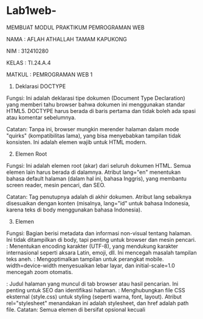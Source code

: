 # Lab1web-

MEMBUAT MODUL PRAKTIKUM PEMROGRAMAN WEB

NAMA : AFLAH ATHALLAH TAMAM KAPUKONG

NIM : 312410280

KELAS : TI.24.A.4

MATKUL : PEMROGRAMAN WEB 1

1. Deklarasi DOCTYPE

<!DOCTYPE html>

Fungsi: Ini adalah deklarasi tipe dokumen (Document Type Declaration) yang memberi tahu browser bahwa dokumen ini menggunakan standar HTML5. DOCTYPE harus berada di baris pertama dan tidak boleh ada spasi atau komentar sebelumnya.

Catatan: Tanpa ini, browser mungkin merender halaman dalam mode "quirks" (kompatibilitas lama), yang bisa menyebabkan tampilan tidak konsisten. Ini adalah elemen wajib untuk HTML modern.

2. Elemen Root <html>

<html lang="en">

Fungsi: Ini adalah elemen root (akar) dari seluruh dokumen HTML. Semua elemen lain harus berada di dalamnya. Atribut lang="en" menentukan bahasa default halaman (dalam hal ini, bahasa Inggris), yang membantu screen reader, mesin pencari, dan SEO.

Catatan: Tag penutupnya adalah </html> di akhir dokumen. Atribut lang sebaiknya disesuaikan dengan konten (misalnya, lang="id" untuk bahasa Indonesia, karena teks di body menggunakan bahasa Indonesia).

3. Elemen <head>

<head>
    <meta charset="UTF-8">
    <meta name="viewport" content="width=device-width, initial-scale=1.0">
    <title>Praktikum1 - HTML DASAR</title>
    <link rel="stylesheet" href="style.css">
</head>

Fungsi: Bagian <head> berisi metadata dan informasi non-visual tentang halaman. Ini tidak ditampilkan di body, tapi penting untuk browser dan mesin pencari.
<meta charset="UTF-8">: Menentukan encoding karakter (UTF-8), yang mendukung karakter internasional seperti aksara Latin, emoji, dll. Ini mencegah masalah tampilan teks aneh.
<meta name="viewport" content="width=device-width, initial-scale=1.0">: Mengoptimalkan tampilan untuk perangkat mobile. width=device-width menyesuaikan lebar layar, dan initial-scale=1.0 mencegah zoom otomatis.
<title>Praktikum1 - HTML DASAR</title>: Judul halaman yang muncul di tab browser atau hasil pencarian. Ini penting untuk SEO dan identifikasi halaman.
<link rel="stylesheet" href="style.css">: Menghubungkan file CSS eksternal (style.css) untuk styling (seperti warna, font, layout). Atribut rel="stylesheet" menandakan ini adalah stylesheet, dan href adalah path file.
Catatan: Semua elemen di <head> bersifat opsional kecuali <title>, tapi direkomendasikan. Tag penutup </head> menutup bagian ini.

4. Elemen <body>

Fungsi: Bagian <body> berisi semua konten yang terlihat oleh pengguna, seperti teks, gambar, link, dan elemen interaktif. Ini adalah "tubuh" utama halaman web.
Catatan: Tag penutup </body> berada di akhir dokumen. Di dalamnya, ada berbagai elemen yang akan saya jelaskan selanjutnya. Secara keseluruhan, body ini mencakup navigasi, heading, paragraf, dan gambar untuk membuat halaman sederhana tentang pembelajaran HTML.

4.1. Navigasi Pertama (<nav>)

<nav>
    <a href="lab1_tag_dasar.html">DASAR HTML</a>
    <a href="lab1_halaman2.html">HALAMAN 2</a>
    <a href="https://www.google.com">HALAMAN EKSTERNAL GOOGLE.COM</a>
</nav>

Fungsi: Elemen <nav> digunakan untuk blok navigasi (menu atau link utama). Di dalamnya, ada tiga elemen <a> (anchor/link):
<a href="lab1_tag_dasar.html">DASAR HTML</a>: Link internal ke file lokal lab1_tag_dasar.html dengan teks "DASAR HTML".
<a href="lab1_halaman2.html">HALAMAN 2</a>: Link internal ke file lokal lab1_halaman2.html dengan teks "HALAMAN 2".
<a href="https://www.google.com">HALAMAN EKSTERNAL GOOGLE.COM</a>: Link eksternal ke situs Google dengan teks "HALAMAN EKSTERNAL GOOGLE.COM". Atribut href menentukan tujuan link (URL atau path file).
Catatan: <nav> bersifat semantik (memberi makna struktural), yang baik untuk aksesibilitas. Link ini akan muncul sebagai menu horizontal atau vertikal tergantung CSS. Tidak ada tag penutup eksplisit untuk setiap <a>, tapi setiap <a> sudah ditutup dengan benar.

4.2. Paragraf dengan Header dan Heading (<p>, <header>, <h1>)

<p>
    <header>
        <h1>
            DAY 1 - BELAJAR HTML
        </h1>
    </header>
</p>

Fungsi:
<p>: Elemen paragraf untuk teks blok. Di sini, ia membungkus header.
<header>: Elemen semantik untuk pengantar atau header halaman (seperti banner atas). Biasanya berisi logo atau judul utama.
<h1>: Heading level 1 (judul utama). Teks "DAY 1 - BELAJAR HTML" akan ditampilkan besar dan bold, menandakan topik utama halaman.
Catatan: Struktur ini tidak ideal secara semantik—<header> sebaiknya berada di luar <p>, karena header adalah elemen independen, bukan bagian dari paragraf. Ini bisa membingungkan screen reader. Sebaiknya gunakan <header><h1>...</h1></header> langsung di body tanpa membungkusnya dalam <p>.

4.3. Paragraf Kedua (<P>)

<P>
    Saya sedang belajar HTML dasar, pada matakuliah Pemrograman Web di Prodi
    Teknik Informatika Universitas Pelita Bangsa. Pelajaran pertama yang kami dapat
    adalah membuat tampilan web sederhana dalam rangka mengenal tag-tag dasar
    HTML
</P>

Fungsi: <P> (sama dengan <p>, meskipun huruf besar—HTML tidak case-sensitive untuk tag) adalah elemen paragraf yang menampilkan teks panjang sebagai blok. Teks ini menjelaskan konteks pembelajaran.
Catatan: Gunakan huruf kecil (<p>) untuk konsistensi. Paragraf ini akan memiliki margin otomatis dari browser untuk pemisahan visual.

4.4. Paragraf dengan Heading Level 2 (<p>, <h2>)

<p>
    <h2>
        HI, Aku Aflah AThallah Tamam Kapukong
    </h2>
</p>

Fungsi:
<p>: Membungkus heading.
<h2>: Heading level 2 (sub-judul). Teks "HI, Aku Aflah AThallah Tamam Kapukong" akan lebih kecil dari <h1> tapi masih menonjol.
Catatan: Lagi-lagi, membungkus <h2> dalam <p> tidak semantik—heading sebaiknya berdiri sendiri. Ini bisa menyebabkan masalah styling atau aksesibilitas.

4.5. Paragraf Ketiga (<p>)

<p>
    Saya merupakan mahasiswa semester 3 di Universitas Pelita Bangsa, Jurusan Teknik Informatika
</p>

Fungsi: Paragraf sederhana dengan teks deskripsi diri. Ditampilkan sebagai blok teks biasa.
Catatan: Struktur yang baik dan sederhana.

4.6. Paragraf dengan Heading Level 3 (<P>, <h3>)

<P>
    <h3>
        LOGO KAMPUS UPB
    </h3>
</P>

Fungsi:
<P>: Membungkus heading.
<h3>: Heading level 3 (sub-sub-judul). Teks "LOGO KAMPUS UPB" menyiapkan konteks untuk gambar berikutnya.
Catatan: Sama seperti sebelumnya, hindari membungkus heading dalam paragraf. Ini lebih baik sebagai <h3> mandiri diikuti gambar.

4.7. Elemen Gambar (<img>)

<img src="UPB.jpg" alt="LOGO Universitas Pelita Bangsa">

Fungsi: <img> menyisipkan gambar. Atribut:
src="UPB.jpg": Path file gambar lokal (harus ada di folder yang sama dengan HTML).
alt="LOGO Universitas Pelita Bangsa": Teks alternatif untuk aksesibilitas (baca screen reader jika gambar gagal dimuat) dan SEO.
Catatan: Gambar akan ditampilkan inline. Jika file UPB.jpg tidak ditemukan, browser akan menampilkan placeholder dengan teks alt. Tambahkan atribut seperti width atau height untuk kontrol ukuran jika diperlukan.

4.8. Navigasi Kedua (<nav>)

<nav>
    <a href="https://pb.ecampus.id/pb/main">Universitas Pelita Bangsa</a>
</nav>

Fungsi: Blok navigasi lain dengan satu link eksternal ke situs e-campus Universitas Pelita Bangsa. <a> berfungsi seperti sebelumnya.
Catatan: Menggunakan <nav> lagi untuk link tunggal mungkin berlebihan; bisa diganti dengan <p> atau elemen lain jika bukan menu utama. Ini menambah link ke bawah halaman.

Kesimpulan Umum
Struktur Keseluruhan: Dokumen ini mengikuti struktur HTML dasar (DOCTYPE > html > head > body), tapi ada isu semantik seperti penempatan <header>, <h1>, <h2>, dan <h3> di dalam <p>. Ini bisa diperbaiki untuk membuat kode lebih bersih dan aksesibel (misalnya, gunakan outline heading yang logis: h1 > h2 > h3).
Tujuan: Halaman ini tampaknya untuk praktikum pembelajaran HTML, menampilkan teks pengenalan, link, dan gambar logo kampus.
Saran Perbaikan:
Validasi kode dengan tools seperti W3C Validator untuk cek kesalahan.
Tambahkan tag penutup yang konsisten (semua sudah ada, tapi perhatikan case).
Gunakan CSS (dari style.css) untuk styling lebih lanjut, seperti membuat nav horizontal.
Pastikan file gambar dan CSS ada di lokasi yang benar agar halaman render sempurna.
